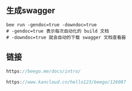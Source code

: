 ## 生成swagger

```shell
bee run -gendoc=true -downdoc=true
# -gendoc=true 表示每次自动化的 build 文档
# -downdoc=true 就会自动的下载 swagger 文档查看器
```





## 链接

```go
https://beego.me/docs/intro/

https://www.kancloud.cn/hello123/beego/126087

```

